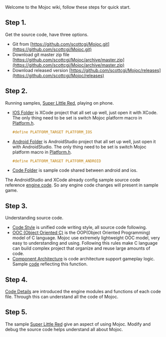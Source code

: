 Welcome to the Mojoc wiki, follow these steps for quick start.

## Step 1.
Get the source code, have three options.

* Git from [https://github.com/scottcgi/Mojoc.git](https://github.com/scottcgi/Mojoc.git)
* Download git master zip file [https://github.com/scottcgi/Mojoc/archive/master.zip](https://github.com/scottcgi/Mojoc/archive/master.zip)
* Download released version [https://github.com/scottcgi/Mojoc/releases](https://github.com/scottcgi/Mojoc/releases)

## Step 2.
Running samples, [Super Little Red](https://github.com/scottcgi/Mojoc/tree/master/Samples/SuperLittleRed), playing on phone.

  * [IOS Folder](https://github.com/scottcgi/Mojoc/tree/master/Samples/SuperLittleRed/IOS) is XCode project that all set up well, just open it with XCode. The only thing need to be set is switch Mojoc platform macro in [Platform.h](https://github.com/scottcgi/Mojoc/blob/master/Engine/Toolkit/Platform/Platform.h).
    ```c
    #define PLATFORM_TARGET PLATFORM_IOS
    ```

  * [Android Folder](https://github.com/scottcgi/Mojoc/tree/master/Samples/SuperLittleRed/Android) is AndroidStudio project that all set up well, just open it with AndroidStudio. The only thing need to be set is switch Mojoc platform macro in [Platform.h](https://github.com/scottcgi/Mojoc/blob/master/Engine/Toolkit/Platform/Platform.h).
    ```c
    #define PLATFORM_TARGET PLATFORM_ANDROID
    ```

  * [Code Folder](https://github.com/scottcgi/Mojoc/tree/master/Samples/SuperLittleRed/Code) is sample code shared between android and ios.

The AndroidStudio and XCode already config sample source code reference [engine code](https://github.com/scottcgi/Mojoc/tree/master/Engine). So any engine code changes will present in sample game.

## Step 3.
Understanding source code.

* [Code Style](https://github.com/scottcgi/Mojoc/wiki/Code-Style) is unified code writing style, all source code following.
* [OOC (Object Oriented C)](https://github.com/scottcgi/Mojoc/wiki/OOC-(Object-Oriented-C)) is the OOP(Object Oriented Programming) model of C language. Mojoc use extremely lightweight OOC model, very easy to understanding and using. Following this rules make C language can build complex project that organize and reuse large amounts of code.
* [Component Architecture](https://github.com/scottcgi/Mojoc/wiki/Component-Architecture) is code architecture support gameplay logic. Sample [code](https://github.com/scottcgi/Mojoc/tree/master/Samples/SuperLittleRed/Code) reflecting this function.

## Step 4.
[Code Details](https://github.com/scottcgi/Mojoc/wiki/Code-Details) are introduced the engine modules and functions of each code file. Through this can understand all the code of Mojoc.

## Step 5.
The sample [Super Little Red](https://github.com/scottcgi/Mojoc/tree/master/Samples/SuperLittleRed) give an aspect of using Mojoc. Modify and debug the source code helps understand all about Mojoc.